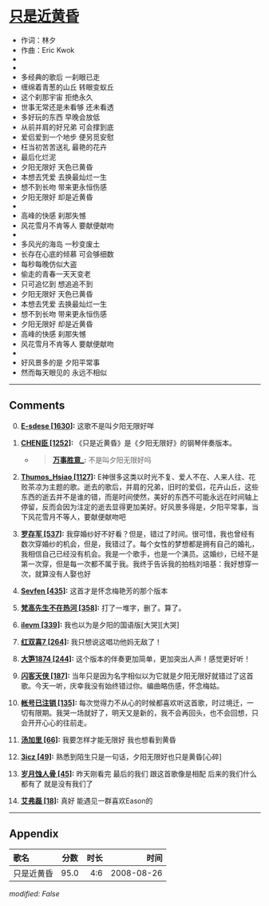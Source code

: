 # [只是近黄昏](https://music.163.com/song?id=64985)

* 作词：林夕
* 作曲：Eric Kwok
*
*
* 多经典的歌后 一刹眼已走
* 缠绵着青葱的山丘 转眼变蚁丘
* 这个刹那宇宙 拒绝永久
* 世事无常还是未看够 还未看透
* 多好玩的东西 早晚会放低
* 从前并肩的好兄弟 可会撑到底
* 爱侣爱到一个地步 便另觅安慰
* 枉当初苦苦送礼 最艳的花卉
* 最后化烂泥
* 夕阳无限好 天色已黄昏
* 本想去凭爱 去换最灿烂一生
* 想不到长吻 带来更永恒伤感
* 夕阳无限好 却是近黄昏
* 
* 高峰的快感 刹那失憾
* 风花雪月不肯等人 要献便献吻
* 
* 多风光的海岛 一秒变废土
* 长存在心底的倾慕 可会够细数
* 每秒每晚仿似大盗
* 偷走的青春一天天变老
* 只可追忆到 想追追不到
* 夕阳无限好 天色已黄昏
* 本想去凭爱 去换最灿烂一生
* 想不到长吻 带来更永恒伤感
* 夕阳无限好 却是近黄昏
* 高峰的快感 刹那失憾
* 风花雪月不肯等人 要献便献吻
* 
* 好风景多的是 夕阳平常事
* 然而每天眼见的 永远不相似


---

## Comments
0. **[E-sdese \[1630\]](https://music.163.com/#/user/home?id=35273247):** 这歌不是叫夕阳无限好咩

1. **[CHEN臣 \[1252\]](https://music.163.com/#/user/home?id=31178790):** 《只是近黄昏》是《夕阳无限好》的钢琴伴奏版本。
	* > **[万事胜意_](https://music.163.com/#/user/home?id=64418163):** 不是叫夕阳无限好吗 

2. **[Thumos_Hsiao \[1127\]](https://music.163.com/#/user/home?id=7862583):** E神很多这类以时光不复、爱人不在、人来人往、花败茶凉为主题的歌。逝去的歌后，并肩的兄弟，旧时的爱侣，花卉山丘，这些东西的逝去并不是谁的错，而是时间使然，美好的东西不可能永远在时间轴上停留，反而会因为注定的逝去显得更加美好。好风景多得是，夕阳平常事，当下风花雪月不等人，要献便献吻吧

3. **[罗存军 \[537\]](https://music.163.com/#/user/home?id=15234490):** 我穿婚纱好不好看？但是，错过了时间。很可惜，我也曾经有数次穿婚纱的机会，但是，我错过了。每个女性的梦想都是拥有自己的婚礼，我相信自己已经没有机会。我是一个歌手，也是一个演员。这婚纱，已经不是第一次穿，但是每一次都不属于我。我终于告诉我的拍档刘培基：我好想穿一次，就算没有人娶也好

4. **[Sevfen \[435\]](https://music.163.com/#/user/home?id=6155296):** 这首才是怀念梅艳芳的那个版本

5. **[梵高先生不在热河 \[358\]](https://music.163.com/#/user/home?id=3063376):** 打了一堆字，删了。算了。

6. **[ilevm \[339\]](https://music.163.com/#/user/home?id=82979772):** 我也以为是夕阳的国语版[大哭][大哭]

7. **[红双喜7 \[264\]](https://music.163.com/#/user/home?id=70621079):** 我只想说这唱功他妈无敌了！

8. **[大笋1874 \[244\]](https://music.163.com/#/user/home?id=30202781):** 这个版本的伴奏更加简单，更加突出人声！感觉更好听！

9. **[闪客天侠 \[187\]](https://music.163.com/#/user/home?id=48915312):** 当年只是因为名字相似以为它就是夕阳无限好就错过了这首歌。今天一听，庆幸我没有始终错过你。编曲略伤感，怀念梅姑。

10. **[帐号已注销 \[135\]](https://music.163.com/#/user/home?id=20231007):** 每次觉得力不从心的时候都喜欢听这首歌，时过境迁，一切有限期。我哭一场就好了，明天又是新的，我不会再回头，也不会回想，只会开开心心的往前走。

11. **[汤加里 \[66\]](https://music.163.com/#/user/home?id=309373522):** 我要怎样才能无限好 我也想看到黄昏

12. **[3icz \[49\]](https://music.163.com/#/user/home?id=291871612):** 熟悉到陌生只是一句话，夕阳无限好也只是黄昏[心碎]

13. **[岁月蚀人骨 \[45\]](https://music.163.com/#/user/home?id=443252219):** 昨天刚看完 最后的我们 跟这首歌像是相配 后来的我们什么都有了 就是没有我们了

14. **[艾弗磊 \[18\]](https://music.163.com/#/user/home?id=536343710):** 真好 能遇见一群喜欢Eason的



---

## Appendix

|歌名|分数|时长|时间|
|:---|:---:|---:|---:|
|只是近黄昏|95.0|4:6|2008-08-26

*modified: False*
